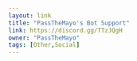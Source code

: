 ```yaml
---
layout: link
title: "PassTheMayo's Bot Support"
link: https://discord.gg/TTzJQgH
owner: "PassTheMayo"
tags: [Other,Social]
---
```

